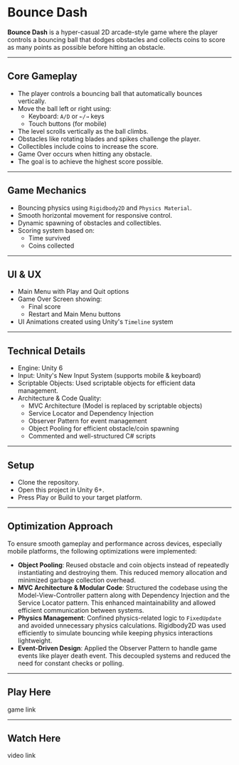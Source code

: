 # Bounce Dash

**Bounce Dash** is a hyper-casual 2D arcade-style game where the player controls a bouncing ball that dodges obstacles and collects coins to score as many points as possible before hitting an obstacle.

---

## Core Gameplay

- The player controls a bouncing ball that automatically bounces vertically.
- Move the ball left or right using:
  - Keyboard: `A/D` or `←/→` keys
  - Touch buttons (for mobile)
- The level scrolls vertically as the ball climbs.
- Obstacles like rotating blades and spikes challenge the player.
- Collectibles include coins to increase the score.
- Game Over occurs when hitting any obstacle.
- The goal is to achieve the highest score possible.

---

## Game Mechanics

- Bouncing physics using `Rigidbody2D` and `Physics Material`.
- Smooth horizontal movement for responsive control.
- Dynamic spawning of obstacles and collectibles.
- Scoring system based on:
  - Time survived
  - Coins collected

---

## UI & UX

- Main Menu with Play and Quit options
- Game Over Screen showing:
  - Final score
  - Restart and Main Menu buttons
- UI Animations created using Unity's `Timeline` system

---

## Technical Details

- Engine: Unity 6
- Input: Unity's New Input System (supports mobile & keyboard)
- Scriptable Objects: Used scriptable objects for efficient data management.
- Architecture & Code Quality:
  - MVC Architecture (Model is replaced by scriptable objects)
  - Service Locator and Dependency Injection
  - Observer Pattern for event management
  - Object Pooling for efficient obstacle/coin spawning
  - Commented and well-structured C# scripts

---

## Setup

- Clone the repository.
- Open this project in Unity 6+.
- Press Play or Build to your target platform.

---

## Optimization Approach

To ensure smooth gameplay and performance across devices, especially mobile platforms, the following optimizations were implemented:

- **Object Pooling**: Reused obstacle and coin objects instead of repeatedly instantiating and destroying them. This reduced memory allocation and minimized garbage collection overhead.
- **MVC Architecture & Modular Code**: Structured the codebase using the Model-View-Controller pattern along with Dependency Injection and the Service Locator pattern. This enhanced maintainability and allowed efficient communication between systems.
- **Physics Management**: Confined physics-related logic to `FixedUpdate` and avoided unnecessary physics calculations. Rigidbody2D was used efficiently to simulate bouncing while keeping physics interactions lightweight.
- **Event-Driven Design**: Applied the Observer Pattern to handle game events like player death event. This decoupled systems and reduced the need for constant checks or polling.

---

## Play Here

game link

---

## Watch Here

video link

